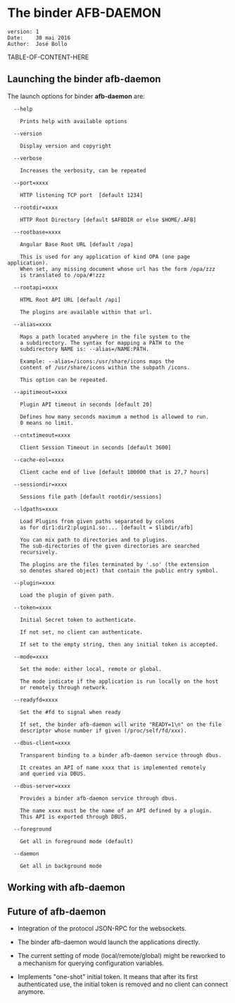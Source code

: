 The binder AFB-DAEMON
=====================
    version: 1
    Date:    30 mai 2016
    Author:  José Bollo

TABLE-OF-CONTENT-HERE

Launching the binder afb-daemon
-------------------------------

The launch options for binder **afb-daemon** are:

	  --help

		Prints help with available options

	  --version

		Display version and copyright

	  --verbose

		Increases the verbosity, can be repeated

	  --port=xxxx

		HTTP listening TCP port  [default 1234]

	  --rootdir=xxxx

		HTTP Root Directory [default $AFBDIR or else $HOME/.AFB]

	  --rootbase=xxxx

		Angular Base Root URL [default /opa]

		This is used for any application of kind OPA (one page application).
		When set, any missing document whose url has the form /opa/zzz
		is translated to /opa/#!zzz

	  --rootapi=xxxx

		HTML Root API URL [default /api]

		The plugins are available within that url.

	  --alias=xxxx

		Maps a path located anywhere in the file system to the
		a subdirectory. The syntax for mapping a PATH to the
		subdirectory NAME is: --alias=/NAME:PATH.

		Example: --alias=/icons:/usr/share/icons maps the
		content of /usr/share/icons within the subpath /icons.

		This option can be repeated.

	  --apitimeout=xxxx

		Plugin API timeout in seconds [default 20]

		Defines how many seconds maximum a method is allowed to run.
		0 means no limit.

	  --cntxtimeout=xxxx

		Client Session Timeout in seconds [default 3600]

	  --cache-eol=xxxx

		Client cache end of live [default 100000 that is 27,7 hours]

	  --sessiondir=xxxx

		Sessions file path [default rootdir/sessions]

	  --ldpaths=xxxx

		Load Plugins from given paths separated by colons
		as for dir1:dir2:plugin1.so:... [default = $libdir/afb]

		You can mix path to directories and to plugins.
		The sub-directories of the given directories are searched
		recursively.

		The plugins are the files terminated by '.so' (the extension
		so denotes shared object) that contain the public entry symbol.

	  --plugin=xxxx

		Load the plugin of given path.

	  --token=xxxx

		Initial Secret token to authenticate.

		If not set, no client can authenticate.

		If set to the empty string, then any initial token is accepted.

	  --mode=xxxx

		Set the mode: either local, remote or global.

		The mode indicate if the application is run locally on the host
		or remotely through network.

	  --readyfd=xxxx

		Set the #fd to signal when ready

		If set, the binder afb-daemon will write "READY=1\n" on the file
		descriptor whose number if given (/proc/self/fd/xxx).

	  --dbus-client=xxxx

		Transparent binding to a binder afb-daemon service through dbus.

		It creates an API of name xxxx that is implemented remotely
		and queried via DBUS.

	  --dbus-server=xxxx

		Provides a binder afb-daemon service through dbus.

		The name xxxx must be the name of an API defined by a plugin.
		This API is exported through DBUS.

	  --foreground

		Get all in foreground mode (default)

	  --daemon

		Get all in background mode


Working with afb-daemon
-----------------------



Future of afb-daemon
--------------------

- Integration of the protocol JSON-RPC for the websockets.

- The binder afb-daemon would launch the applications directly.

- The current setting of mode (local/remote/global) might be reworked to a
mechanism for querying configuration variables.

- Implements "one-shot" initial token. It means that after its first
authenticated use, the initial token is removed and no client can connect
anymore.


